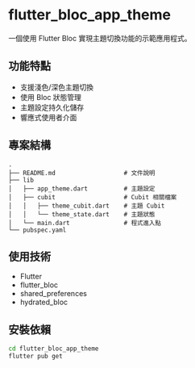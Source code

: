 # flutter_bloc_app_theme

一個使用 Flutter Bloc 實現主題切換功能的示範應用程式。

## 功能特點

- 支援淺色/深色主題切換
- 使用 Bloc 狀態管理
- 主題設定持久化儲存
- 響應式使用者介面

## 專案結構

```
.
├── README.md                   # 文件說明
├── lib
│   ├── app_theme.dart          # 主題設定
│   ├── cubit                   # Cubit 相關檔案
│   │   ├── theme_cubit.dart    # 主題 Cubit
│   │   └── theme_state.dart    # 主題狀態
│   └── main.dart               # 程式進入點
└── pubspec.yaml
```

## 使用技術

- Flutter
- flutter_bloc
- shared_preferences
- hydrated_bloc

## 安裝依賴

```bash
cd flutter_bloc_app_theme
flutter pub get
```